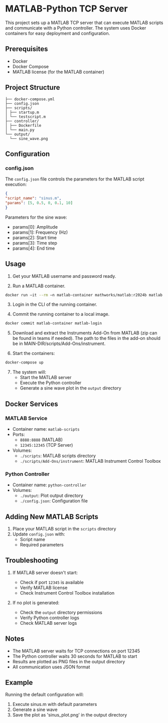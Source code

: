 # MATLAB-Python TCP Server

This project sets up a MATLAB TCP server that can execute MATLAB scripts and communicate with a Python controller. The system uses Docker containers for easy deployment and configuration.

## Prerequisites

- Docker
- Docker Compose
- MATLAB license (for the MATLAB container)

## Project Structure

``` 
├── docker-compose.yml
├── config.json
├── scripts/
│ ├── startup.m
│ └── testscript.m
├── controller/
│ ├── Dockerfile
│ └── main.py
└── output/
  └── sine_wave.png
``` 

## Configuration

### config.json

The `config.json` file controls the parameters for the MATLAB script execution:

```JSON
{
"script_name": "sinus.m",
"params": [5, 0.5, 0, 0.1, 10]
}
```

Parameters for the sine wave:
- params[0]: Amplitude
- params[1]: Frequency (Hz)
- params[2]: Start time
- params[3]: Time step
- params[4]: End time

## Usage

1. Get your MATLAB username and password ready.

2. Run a MATLAB container.
```BASH
docker run –it --rm –n matlab-container mathworks/matlab:r2024b matlab –licmode onlinelicensing
```
3. Login in the CLI of the running container.

4. Commit the running container to a local image.
```BASH
docker commit matlab-container matlab-login
```
5. Download and extract the Instruments Add-On from MATLAB (zip can be found in teams if needed). The path to the files in the add-on should be in MAIN-DIR/scripts/Add-Ons/instrument.

6. Start the containers:
```BASH
docker-compose up
```

7. The system will:
   - Start the MATLAB server
   - Execute the Python controller
   - Generate a sine wave plot in the `output` directory

## Docker Services

### MATLAB Service
- Container name: `matlab-scripts`
- Ports:
  - `8888:8888` (MATLAB)
  - `12345:12345` (TCP Server)
- Volumes:
  - `./scripts`: MATLAB scripts directory
  - `./scripts/Add-Ons/instrument`: MATLAB Instrument Control Toolbox

### Python Controller
- Container name: `python-controller`
- Volumes:
  - `./output`: Plot output directory
  - `./config.json`: Configuration file

## Adding New MATLAB Scripts

1. Place your MATLAB script in the `scripts` directory
2. Update `config.json` with:
   - Script name
   - Required parameters

## Troubleshooting

1. If MATLAB server doesn't start:
   - Check if port `12345` is available
   - Verify MATLAB license
   - Check Instrument Control Toolbox installation

2. If no plot is generated:
   - Check the `output` directory permissions
   - Verify Python controller logs
   - Check MATLAB server logs

## Notes

- The MATLAB server waits for TCP connections on port 12345
- The Python controller waits 30 seconds for MATLAB to start
- Results are plotted as PNG files in the output directory
- All communication uses JSON format

## Example

Running the default configuration will:
1. Execute sinus.m with default parameters
2. Generate a sine wave
3. Save the plot as 'sinus_plot.png' in the output directory
